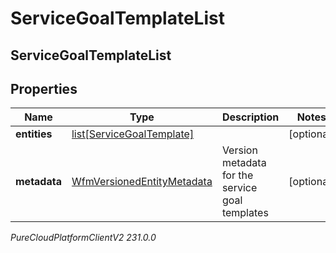 # ServiceGoalTemplateList

## ServiceGoalTemplateList

## Properties

|Name | Type | Description | Notes|
|------------ | ------------- | ------------- | -------------|
| **entities** | [list[ServiceGoalTemplate]](ServiceGoalTemplate) |  | [optional] |
| **metadata** | [WfmVersionedEntityMetadata](WfmVersionedEntityMetadata) | Version metadata for the service goal templates | [optional] |



_PureCloudPlatformClientV2 231.0.0_
